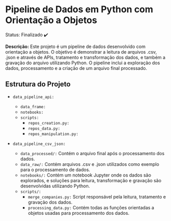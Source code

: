 <h1>Pipeline de Dados em Python com Orientação a Objetos</h1>

Status: Finalizado ✔️

<b>Descrição:</b> Este projeto é um pipeline de dados desenvolvido com orientação a objetos. O objetivo é demonstrar a leitura de arquivos .csv, .json e através de APIs, tratamento e transformação dos dados, e também a gravação do arquivo utilizando Python. O pipeline inclui a exploração dos dados, processamento e a criação de um arquivo final processado.

<h2>Estrutura do Projeto</h2>

+ `data_pipeline_api:`
  + `data_frame:`
  + `notebooks:`
  + `scripts:`
    + `repos_creation.py:`
    + `repos_data.py:`
    + `repos_manipulation.py:`
      
+ `data_pipeline_csv_json:`
  + `data_processed/:` Contém o arquivo final após o processamento dos dados.
  +  `data_raw/:` Contém arquivos .csv e .json utilizados como exemplo para o processamento de dados.
  + `notebooks/:` Contém um notebook Jupyter onde os dados são explorados, e soluções para leitura, transformação e gravação são desenvolvidas utilizando Python.
  + `scripts/:`
    + `merge_companies.py:` Script responsável pela leitura, tratamento e gravação dos dados.
    + `processing_data.py:` Contém todas as funções orientadas a objetos usadas para processamento dos dados.
